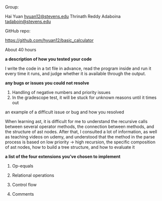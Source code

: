 Group:

Hai Yuan hyuan12@stevens.edu
Thrinath Reddy Adaboina tadaboin@stevens.edu

GitHub repo: 

https://github.com/hyuan12/basic_calculator

About 40 hours

**a description of how you tested your code**

I write the code in a txt file in advance, read the program inside and run it every time it runs, and judge whether it is available through the output.

**any bugs or issues you could not resolve**

1) Handling of negative numbers and priority issues
2) In the gradescope test, it will be stuck for unknown reasons until it times out

an example of a difficult issue or bug and how you resolved

When learning ast, it is difficult for me to understand the recursive calls between several operator methods, the connection between methods, and the structure of ast nodes. After that, I consulted a lot of information, as well as teaching videos on udemy, and understood that the method in the parse process is based on low priority -> high recursion, the specific composition of ast nodes, how to build a tree structure, and how to evaluate it

**a list of the four extensions you’ve chosen to implement**

1) Op-equals

2) Relational operations

3) Control flow

4) Comments
